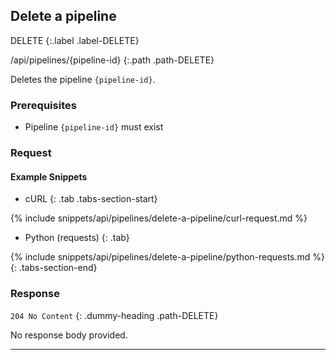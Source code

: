 ## Delete a pipeline

DELETE
{:.label .label-DELETE}

/api/pipelines/{pipeline-id}
{:.path .path-DELETE}

Deletes the pipeline `{pipeline-id}`.

### Prerequisites
- Pipeline `{pipeline-id}` must exist

### Request

#### Example Snippets
- cURL
{: .tab .tabs-section-start}

{% include snippets/api/pipelines/delete-a-pipeline/curl-request.md %}

- Python (requests)
{: .tab}

{% include snippets/api/pipelines/delete-a-pipeline/python-requests.md %}
{: .tabs-section-end}

### Response
`204 No Content`
{: .dummy-heading .path-DELETE}

No response body provided.

---
